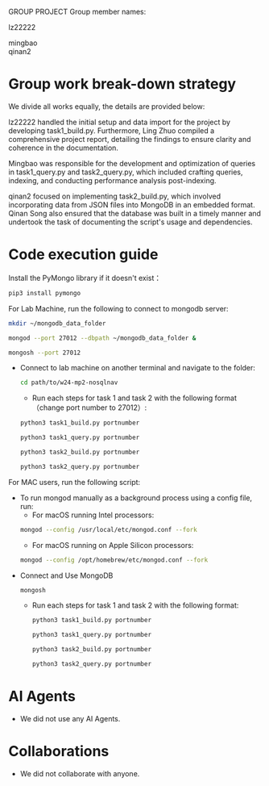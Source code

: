 
GROUP PROJECT
Group member names:

lz22222

mingbao  
qinan2

# Group work break-down strategy
We divide all works equally, the details are provided below:


lz22222 handled the initial setup and data import for the project by developing task1_build.py. Furthermore, Ling Zhuo compiled a comprehensive project report, detailing the findings to ensure clarity and coherence in the documentation.

Mingbao was responsible for the development and optimization of queries in task1_query.py and task2_query.py, which included crafting queries, indexing, and conducting performance analysis post-indexing.


qinan2 focused on implementing task2_build.py, which involved incorporating data from JSON files into MongoDB in an embedded format. Qinan Song also ensured that the database was built in a timely manner and undertook the task of documenting the script's usage and dependencies.

# Code execution guide
Install the PyMongo library if it doesn't exist：
```bash
pip3 install pymongo
```
For Lab Machine, run the following to connect to mongodb server:
```bash
mkdir ~/mongodb_data_folder
```
```bash
mongod --port 27012 --dbpath ~/mongodb_data_folder &
```
```bash
mongosh --port 27012
```
- Connect to lab machine on another terminal and navigate to the folder:
  ```bash
  cd path/to/w24-mp2-nosqlnav
  ```
    - Run each steps for task 1 and task 2 with the following format（change port number to 27012）:
    ```bash
    python3 task1_build.py portnumber
    ```
    ```bash
    python3 task1_query.py portnumber
    ```
    ```bash
    python3 task2_build.py portnumber
    ```
    ```bash
    python3 task2_query.py portnumber
    ```

For MAC users, run the following script:  
- To run mongod manually as a background process using a config file, run:
    - For macOS running Intel processors:
    ```bash
    mongod --config /usr/local/etc/mongod.conf --fork
    ```
    - For macOS running on Apple Silicon processors:
    ```bash
    mongod --config /opt/homebrew/etc/mongod.conf --fork
    ```
- Connect and Use MongoDB
  ```bash
  mongosh
  ```
  - Run each steps for task 1 and task 2 with the following format:
    ```bash
    python3 task1_build.py portnumber
    ```
    ```bash
    python3 task1_query.py portnumber
    ```
    ```bash
    python3 task2_build.py portnumber
    ```
    ```bash
    python3 task2_query.py portnumber
    ```



# AI Agents
- We did not use any AI Agents.


# Collaborations
- We did not collaborate with anyone.  
